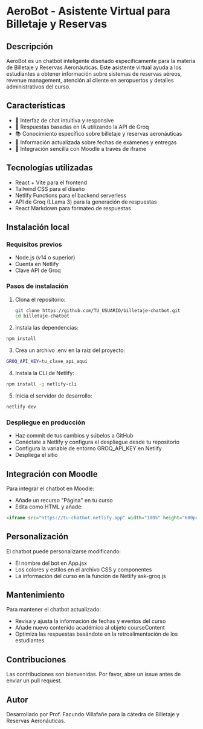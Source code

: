 # AeroBot - Asistente Virtual para Billetaje y Reservas

## Descripción
AeroBot es un chatbot inteligente diseñado específicamente para la materia de Billetaje y Reservas Aeronáuticas. Este asistente virtual ayuda a los estudiantes a obtener información sobre sistemas de reservas aéreos, revenue management, atención al cliente en aeropuertos y detalles administrativos del curso.

## Características
- 💬 Interfaz de chat intuitiva y responsive
- 🤖 Respuestas basadas en IA utilizando la API de Groq
- 📚 Conocimiento específico sobre billetaje y reservas aeronáuticas
- 📅 Información actualizada sobre fechas de exámenes y entregas
- 📱 Integración sencilla con Moodle a través de iframe

## Tecnologías utilizadas
- React + Vite para el frontend
- Tailwind CSS para el diseño
- Netlify Functions para el backend serverless
- API de Groq (LLama 3) para la generación de respuestas
- React Markdown para formateo de respuestas

## Instalación local

### Requisitos previos
- Node.js (v14 o superior)
- Cuenta en Netlify
- Clave API de Groq

### Pasos de instalación
1. Clona el repositorio:
   ```bash
   git clone https://github.com/TU_USUARIO/billetaje-chatbot.git
   cd billetaje-chatbot
   ```

2. Instala las dependencias:
```bash
npm install
```

3. Crea un archivo .env en la raíz del proyecto:
```bash
GROQ_API_KEY=tu_clave_api_aquí
```

4. Instala la CLI de Netlify:
```bash
npm install -g netlify-cli
```

5. Inicia el servidor de desarrollo:
```bash
netlify dev
```

### Despliegue en producción

- Haz commit de tus cambios y súbelos a GitHub
- Conéctate a Netlify y configura el despliegue desde tu repositorio
- Configura la variable de entorno GROQ_API_KEY en Netlify
- Despliega el sitio

## Integración con Moodle
Para integrar el chatbot en Moodle:

* Añade un recurso "Página" en tu curso
* Edita como HTML y añade:
```html
<iframe src="https://tu-chatbot.netlify.app" width="100%" height="600px" frameborder="0"></iframe>
```


## Personalización
El chatbot puede personalizarse modificando:

* El nombre del bot en App.jsx
* Los colores y estilos en el archivo CSS y componentes
* La información del curso en la función de Netlify ask-groq.js

## Mantenimiento
Para mantener el chatbot actualizado:

- Revisa y ajusta la información de fechas y eventos del curso
- Añade nuevo contenido académico al objeto courseContent
- Optimiza las respuestas basándote en la retroalimentación de los estudiantes

## Contribuciones
Las contribuciones son bienvenidas. Por favor, abre un issue antes de enviar un pull request.

## Autor
Desarrollado por Prof. Facundo Villafañe para la cátedra de Billetaje y Reservas Aeronáuticas.

